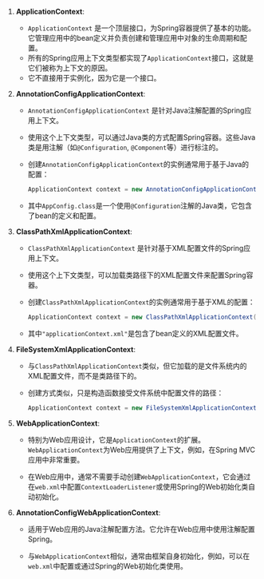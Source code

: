 1. **ApplicationContext**:

   - `ApplicationContext` 是一个顶层接口，为Spring容器提供了基本的功能。它管理应用中的bean定义并负责创建和管理应用中对象的生命周期和配置。
   - 所有的Spring应用上下文类型都实现了`ApplicationContext`接口，这就是它们被称为上下文的原因。
   - 它不直接用于实例化，因为它是一个接口。

2. **AnnotationConfigApplicationContext**:

   - `AnnotationConfigApplicationContext` 是针对Java注解配置的Spring应用上下文。

   - 使用这个上下文类型，可以通过Java类的方式配置Spring容器。这些Java类是用注解（如`@Configuration`, `@Component`等）进行标注的。

   - 创建`AnnotationConfigApplicationContext`的实例通常用于基于Java的配置：

     ```java
     ApplicationContext context = new AnnotationConfigApplicationContext(AppConfig.class);
     ```

   - 其中`AppConfig.class`是一个使用`@Configuration`注解的Java类，它包含了bean的定义和配置。

3. **ClassPathXmlApplicationContext**:

   - `ClassPathXmlApplicationContext` 是针对基于XML配置文件的Spring应用上下文。

   - 使用这个上下文类型，可以加载类路径下的XML配置文件来配置Spring容器。

   - 创建`ClassPathXmlApplicationContext`的实例通常用于基于XML的配置：

     ```java
     ApplicationContext context = new ClassPathXmlApplicationContext("applicationContext.xml");
     ```

   - 其中`"applicationContext.xml"`是包含了bean定义的XML配置文件。

4. **FileSystemXmlApplicationContext**:

   - 与`ClassPathXmlApplicationContext`类似，但它加载的是文件系统内的XML配置文件，而不是类路径下的。

   - 创建方式类似，只是构造函数接受文件系统中配置文件的路径：

     ```java
     ApplicationContext context = new FileSystemXmlApplicationContext("path/to/applicationContext.xml");
     ```

5. **WebApplicationContext**:

   - 特别为Web应用设计，它是`ApplicationContext`的扩展。`WebApplicationContext`为Web应用提供了上下文，例如，在Spring MVC应用中非常重要。

   - 在Web应用中，通常不需要手动创建`WebApplicationContext`，它会通过在`web.xml`中配置`ContextLoaderListener`或使用Spring的Web初始化类自动初始化。

6. **AnnotationConfigWebApplicationContext**:

   - 适用于Web应用的Java注解配置方法。它允许在Web应用中使用注解配置Spring。

   - 与`WebApplicationContext`相似，通常由框架自身初始化，例如，可以在`web.xml`中配置或通过Spring的Web初始化类使用。